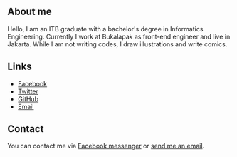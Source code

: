 ## About me

Hello, I am an ITB graduate with a bachelor's degree in Informatics Engineering.
Currently I work at Bukalapak as front-end engineer and live in Jakarta. While I
am not writing codes, I draw illustrations and write comics.

## Links

- [Facebook][facebook]
- [Twitter][twitter]
- [GitHub][github]
- [Email][email]

## Contact

You can contact me via [Facebook messenger][facebook] or [send me an
email][email].

[facebook]: https://www.facebook.com/tkesgar
[twitter]: https://twitter.com/tkesgar
[github]: https://github.com/tkesgar
[email]: mailto:t.kesgar@live.com
